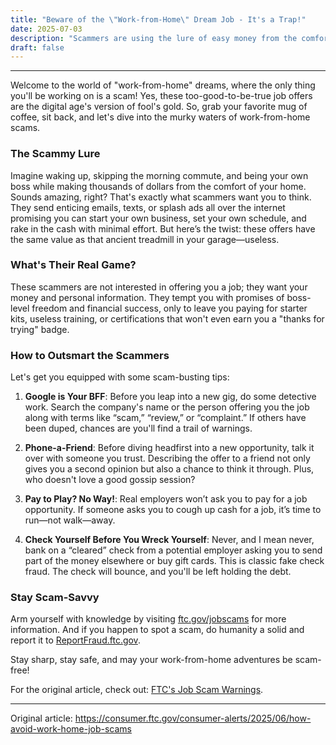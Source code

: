 ```yaml
---
title: "Beware of the \"Work-from-Home\" Dream Job - It's a Trap!"
date: 2025-07-03
description: "Scammers are using the lure of easy money from the comfort of your couch to steal your cash and personal info. Here's how to spot the red flags and keep your wallet safe."
draft: false
---
```


---

Welcome to the world of "work-from-home" dreams, where the only thing you'll be working on is a scam! Yes, these too-good-to-be-true job offers are the digital age's version of fool's gold. So, grab your favorite mug of coffee, sit back, and let's dive into the murky waters of work-from-home scams.

### The Scammy Lure

Imagine waking up, skipping the morning commute, and being your own boss while making thousands of dollars from the comfort of your home. Sounds amazing, right? That's exactly what scammers want you to think. They send enticing emails, texts, or splash ads all over the internet promising you can start your own business, set your own schedule, and rake in the cash with minimal effort. But here’s the twist: these offers have the same value as that ancient treadmill in your garage—useless.

### What's Their Real Game?

These scammers are not interested in offering you a job; they want your money and personal information. They tempt you with promises of boss-level freedom and financial success, only to leave you paying for starter kits, useless training, or certifications that won't even earn you a "thanks for trying" badge.

### How to Outsmart the Scammers

Let's get you equipped with some scam-busting tips:

1. **Google is Your BFF**: Before you leap into a new gig, do some detective work. Search the company's name or the person offering you the job along with terms like “scam,” “review,” or “complaint.” If others have been duped, chances are you'll find a trail of warnings.

2. **Phone-a-Friend**: Before diving headfirst into a new opportunity, talk it over with someone you trust. Describing the offer to a friend not only gives you a second opinion but also a chance to think it through. Plus, who doesn't love a good gossip session?

3. **Pay to Play? No Way!**: Real employers won’t ask you to pay for a job opportunity. If someone asks you to cough up cash for a job, it’s time to run—not walk—away.

4. **Check Yourself Before You Wreck Yourself**: Never, and I mean never, bank on a “cleared” check from a potential employer asking you to send part of the money elsewhere or buy gift cards. This is classic fake check fraud. The check will bounce, and you'll be left holding the debt.

### Stay Scam-Savvy

Arm yourself with knowledge by visiting [ftc.gov/jobscams](https://www.ftc.gov/jobscams) for more information. And if you happen to spot a scam, do humanity a solid and report it to [ReportFraud.ftc.gov](https://reportfraud.ftc.gov).

Stay sharp, stay safe, and may your work-from-home adventures be scam-free!

For the original article, check out: [FTC's Job Scam Warnings](https://www.ftc.gov/jobscams).

---
Original article: https://consumer.ftc.gov/consumer-alerts/2025/06/how-avoid-work-home-job-scams
